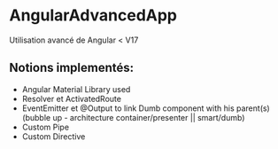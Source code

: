 # AngularAdvancedApp
Utilisation avancé de Angular &lt; V17  

## Notions implementés:  

- Angular Material Library used
- Resolver et ActivatedRoute
- EventEmitter et @Output to link Dumb component with his parent(s) (bubble up - architecture container/presenter || smart/dumb)
- Custom Pipe
- Custom Directive

